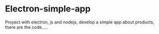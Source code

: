 # Electron-simple-app
Proyect with electron, js and nodejs, develop a simple app about products, there are the code.....
